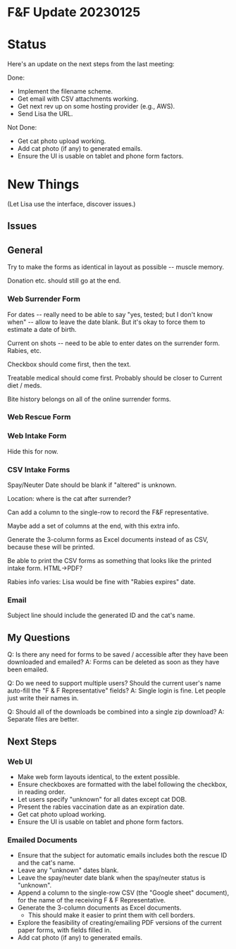 # F&F Update 20230125

# Status

Here's an update on the next steps from the last meeting:

Done:

- Implement the filename scheme.
- Get email with CSV attachments working.
- Get next rev up on some hosting provider (e.g., AWS).
- Send Lisa the URL.

Not Done:

- Get cat photo upload working.
- Add cat photo (if any) to generated emails.
- Ensure the UI is usable on tablet and phone form factors.

# New Things

(Let Lisa use the interface, discover issues.)

## Issues

## General

Try to make the forms as identical in layout as possible -- muscle memory.

Donation etc. should still go at the end.

### Web Surrender Form

For dates -- really need to be able to say "yes, tested; but I don't know when" -- allow to leave the date blank. But it's okay to force them to estimate a date of birth.

Current on shots -- need to be able to enter dates on the surrender form. Rabies, etc.

Checkbox should come first, then the text.

Treatable medical should come first. Probably should be closer to Current diet / meds.

Bite history belongs on all of the online surrender forms.

### Web Rescue Form

### Web Intake Form

Hide this for now.

### CSV Intake Forms

Spay/Neuter Date should be blank if "altered" is unknown.

Location: where is the cat after surrender?

Can add a column to the single-row to record the F&F representative.

Maybe add a set of columns at the end, with this extra info.

Generate the 3-column forms as Excel documents instead of as CSV, because these will be printed.

Be able to print the CSV forms as something that looks like the printed intake form. HTML->PDF?

Rabies info varies: Lisa would be fine with "Rabies expires" date.

### Email

Subject line should include the generated ID and the cat's name.

## My Questions

Q: Is there any need for forms to be saved / accessible after they have been downloaded and emailed?
A: Forms can be deleted as soon as they have been emailed.

Q: Do we need to support multiple users? Should the current user's name auto-fill the "F & F Representative" fields?
A: Single login is fine. Let people just write their names in.

Q: Should all of the downloads be combined into a single zip download?
A: Separate files are better.

## Next Steps

### Web UI

- Make web form layouts identical, to the extent possible.
- Ensure checkboxes are formatted with the label following the checkbox, in reading order.
- Let users specify "unknown" for all dates except cat DOB.
- Present the rabies vaccination date as an expiration date.
- Get cat photo upload working.
- Ensure the UI is usable on tablet and phone form factors.

### Emailed Documents

- Ensure that the subject for automatic emails includes both the rescue ID and the cat's name.
- Leave any "unknown" dates blank.
- Leave the spay/neuter date blank when the spay/neuter status is "unknown".
- Append a column to the single-row CSV (the "Google sheet" document), for the name of the receiving F & F Representative.
- Generate the 3-column documents as Excel documents.
  - This should make it easier to print them with cell borders.
- Explore the feasibility of creating/emailing PDF versions of the current paper forms, with fields filled in.
- Add cat photo (if any) to generated emails.
